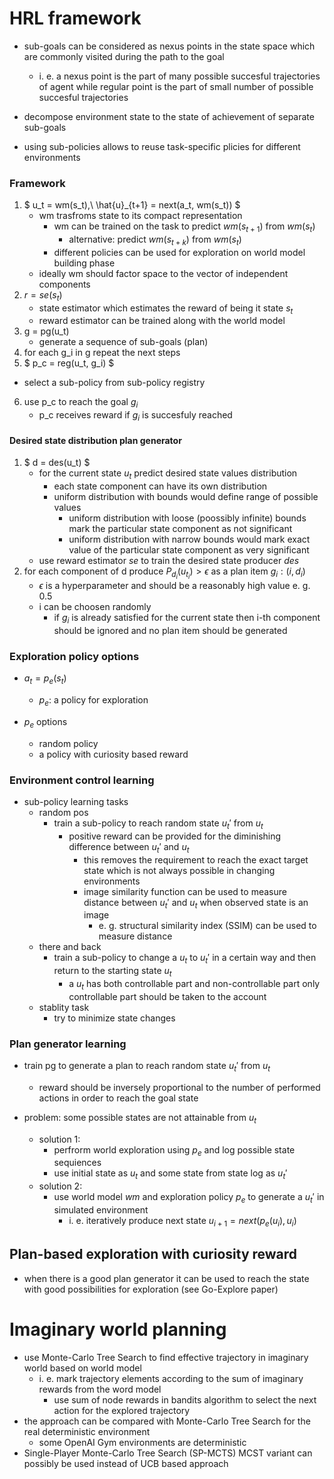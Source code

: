 # HRL framework

- sub-goals can be considered as nexus points in the state space which are commonly visited during the path to the goal
  - i. e. a nexus point is the part of many possible succesful trajectories of agent while regular point is the part of small number of possible succesful trajectories

- decompose environment state to the state of achievement of separate sub-goals

- using sub-policies allows to reuse task-specific plicies for different environments

### Framework

1. $ u_t = wm(s_t),\ \hat{u}_{t+1} = next(a_t, wm(s_t)) $
    - wm trasfroms state to its compact representation
      - wm can be trained on the task to predict $wm(s_{t+1})$ from $wm(s_t)$
        - alternative: predict $wm(s_{t+k})$ from $wm(s_t)$
      - different policies can be used for exploration on world model building phase
    - ideally wm should factor space to the vector of independent components
2. $r = se(s_t)$
    - state estimator which estimates the reward of being it state $s_t$
    - reward estimator can be trained along with the world model
3. g = pg(u_t)
    - generate a sequence of sub-goals (plan)
4. for each g_i in g repeat the next steps
5. $ p_c = reg(u_t, g_i) $
  - select a sub-policy from sub-policy registry
6. use p_c to reach the goal $g_i$
    - p_c receives reward if $g_i$ is succesfuly reached

#### Desired state distribution plan generator

1. $ d = des(u_t) $
    - for the current state $u_t$ predict desired state values distribution
      - each state component can have its own distribution
      - uniform distribution with bounds would define range of possible values
        - uniform distribution with loose (poossibly infinite) bounds mark the particular state component as not significant
        - uniform distribution with narrow bounds would mark exact value of the particular state component as very significant
    - use reward estimator *se* to train the desired state producer *des*
2. for each component of d produce $P_{d_i}(u_{t_i}) > \epsilon$ as a plan item $g_i: (i, d_i)$
    - $\epsilon$ is a hyperparameter and should be a reasonably high value e. g. 0.5
    - i can be choosen randomly
      - if $g_i$ is already satisfied for the current state then i-th component should be ignored and no plan item should be generated

### Exploration policy options

- $a_t = p_e(s_t)$
  - $p_e$: a policy for exploration

- $p_e$ options
  - random policy
  - a policy with curiosity based reward

### Environment control learning

- sub-policy learning tasks
  - random pos
    - train a sub-policy to reach random state $u_t'$ from $u_t$
      - positive reward can be provided for the diminishing difference between $u_t'$ and $u_t$
        - this removes the requirement to reach the exact target state which is not always possible in changing environments
        - image similarity function can be used to measure distance between $u_t'$ and $u_t$ when observed state is an image
          - e. g. structural similarity index (SSIM) can be used to measure distance
  - there and back
    - train a sub-policy to change a $u_t$ to $u_t'$ in a certain way and then return to the starting state $u_t$
      - a $u_t$ has both controllable part and non-controllable part only controllable part should be taken to the account
  - stablity task
    - try to minimize state changes

### Plan generator learning

- train pg to generate a plan to reach random state $u_t'$ from $u_t$
  - reward should be inversely proportional to the number of performed actions in order to reach the goal state

- problem: some possible states are not attainable from $u_t$
  - solution 1:
    - perfrorm world exploration using $p_e$ and log possible state sequiences
    - use initial state as $u_t$ and some state from state log as $u_t'$
  - solution 2:
    - use world model $wm$ and exploration policy $p_e$ to generate a $u_t'$ in simulated environment
      - i. e. iteratively produce next state $u_{i+1} = next(p_e(u_i), u_i)$

## Plan-based exploration with curiosity reward

- when there is a good plan generator it can be used to reach the state with good possibilities for exploration (see Go-Explore paper)

# Imaginary world planning

- use Monte-Carlo Tree Search to find effective trajectory in imaginary world based on world model
  - i. e. mark trajectory elements according to the sum of imaginary rewards from the word model
    - use sum of node rewards in bandits algorithm to select the next action for the explored trajectory
- the approach can be compared with Monte-Carlo Tree Search for the real deterministic environment
  - some OpenAI Gym environments are deterministic
- Single-Player Monte-Carlo Tree Search (SP-MCTS) MCST variant can possibly be used instead of UCB based approach
